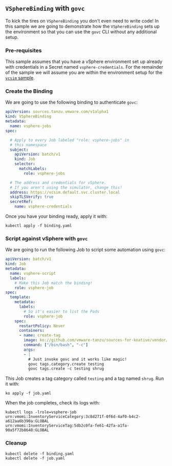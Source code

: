 ## `VSphereBinding` with `govc`

To kick the tires on `VSphereBinding` you don't even need to write code!
In this sample we are going to demonstrate how the `VSphereBinding` sets
up the environment so that you can use the `govc` CLI without any additional
setup.


### Pre-requisites

This sample assumes that you have a vSphere environment set up already
with credentials in a Secret named `vsphere-credentials`.  For the remainder
of the sample we will assume you are within the environment setup for the
[`vcsim` sample](../vcsim/README.md).


### Create the Binding

We are going to use the following binding to authenticate `govc`:

```yaml
apiVersion: sources.tanzu.vmware.com/v1alpha1
kind: VSphereBinding
metadata:
  name: vsphere-jobs
spec:

  # Apply to every Job labeled "role: vsphere-jobs" in
  # this namespace
  subject:
    apiVersion: batch/v1
    kind: Job
    selector:
      matchLabels:
        role: vsphere-jobs

  # The address and credentials for vSphere.
  # If you aren't using the simulator, change this!
  address: https://vcsim.default.svc.cluster.local
  skipTLSVerify: true
  secretRef:
    name: vsphere-credentials
```

Once you have your binding ready, apply it with:

```shell
kubectl apply -f binding.yaml
```

### Script against vSphere with `govc` 

We are going to run the following Job to script some automation using `govc`:

```yaml
apiVersion: batch/v1
kind: Job
metadata:
  name: vsphere-script
  labels:
    # Make this Job match the binding!
    role: vsphere-job
spec:
  template:
    metadata:
      labels:
        # So it's easier to list the Pods
        role: vsphere-job        
    spec:
      restartPolicy: Never
      containers:
      - name: create-tag
        image: ko://github.com/vmware-tanzu/sources-for-knative/vendor/github.com/vmware/govmomi/govc
        command: ["/bin/bash", "-c"]
        args:
        - |
          # Just invoke govc and it works like magic!
          govc tags.category.create testing
          govc tags.create -c testing shrug
```

This Job creates a tag category called `testing` and a tag named `shrug`.  Run it with:

```shell
ko apply -f job.yaml
```

When the job completes, check its logs with:
```shell
kubectl logs -lrole=vsphere-job
urn:vmomi:InventoryServiceCategory:3c8d271f-0f6d-4af0-b4c2-a612aa6b390a:GLOBAL
urn:vmomi:InventoryServiceTag:5db2c0fa-fe61-42fa-a1fa-90a5f72b8648:GLOBAL
```


### Cleanup

```shell
kubectl delete -f binding.yaml
kubectl delete -f job.yaml
```